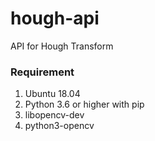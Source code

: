 # hough-api
API for Hough Transform

### Requirement
1. Ubuntu 18.04
2. Python 3.6 or higher with pip
3. libopencv-dev
4. python3-opencv 


